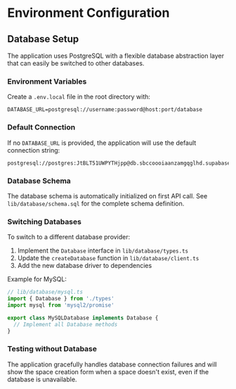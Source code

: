 # Environment Configuration

## Database Setup

The application uses PostgreSQL with a flexible database abstraction layer that can easily be switched to other databases.

### Environment Variables

Create a `.env.local` file in the root directory with:

```
DATABASE_URL=postgresql://username:password@host:port/database
```

### Default Connection

If no `DATABASE_URL` is provided, the application will use the default connection string:
```
postgresql://postgres:JtBLT51UWPYTHjpp@db.sbccoooiaanzamgqglhd.supabase.co:5432/postgres
```

### Database Schema

The database schema is automatically initialized on first API call. See `lib/database/schema.sql` for the complete schema definition.

### Switching Databases

To switch to a different database provider:

1. Implement the `Database` interface in `lib/database/types.ts`
2. Update the `createDatabase` function in `lib/database/client.ts`
3. Add the new database driver to dependencies

Example for MySQL:
```typescript
// lib/database/mysql.ts
import { Database } from './types'
import mysql from 'mysql2/promise'

export class MySQLDatabase implements Database {
  // Implement all Database methods
}
```

### Testing without Database

The application gracefully handles database connection failures and will show the space creation form when a space doesn't exist, even if the database is unavailable.
